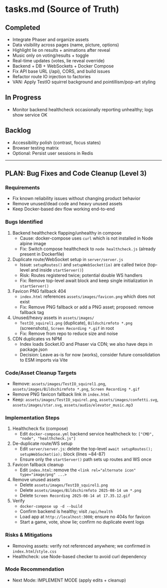 # tasks.md (Source of Truth)

## Completed
- Integrate Phaser and organize assets
- Data visibility across pages (name, picture, options)
- Highlight lie on results + animations after reveal
- Music only on voting/results + toggle
- Real-time updates (votes, lie reveal override)
- Backend + DB + WebSockets + Docker Compose
- Fix API base URL (/api), CORS, and build issues
- Refactor route IO injection to factories
- VAN: Apply TestIO squirrel background and pointillism/pop-art styling

## In Progress
- Monitor backend healthcheck occasionally reporting unhealthy; logs show service OK

## Backlog
- Accessibility polish (contrast, focus states)
- Browser testing matrix
- Optional: Persist user sessions in Redis

---

## PLAN: Bug Fixes and Code Cleanup (Level 3)

### Requirements
- Fix known reliability issues without changing product behavior
- Remove unused/dead code and heavy unused assets
- Keep Docker-based dev flow working end-to-end

### Bugs Identified
1. Backend healthcheck flapping/unhealthy in compose
   - Cause: docker-compose uses `curl` which is not installed in Node alpine image
   - Fix: Switch compose healthcheck to `node healthcheck.js` (already present in Dockerfile)
2. Duplicate route/WebSocket setup in `server/server.js`
   - Issue: `setupRoutes()` and `setupWebSocket(io)` are called twice (top-level and inside `startServer()`)
   - Risk: Routes registered twice; potential double WS handlers
   - Fix: Remove top-level await block and keep single initialization in `startServer()`
3. Favicon PNG fallback 404
   - `index.html` references `assets/images/favicon.png` which does not exist
   - Fix: Remove PNG fallback or add a PNG asset; proposed: remove fallback tag
4. Unused/heavy assets in `assets/images/`
   - `TestIO_squirel1.png` (duplicate), `Bildschirmfoto *.png` (screenshots), `Screen Recording *.gif` in root
   - Fix: Remove from repo to reduce size and noise
5. CDN duplicates vs NPM
   - Index loads Socket.IO and Phaser via CDN; we also have deps in package.json
   - Decision: Leave as-is for now (works), consider future consolidation to ESM imports via Vite

### Code/Asset Cleanup Targets
- Remove: `assets/images/TestIO_squirel1.png`, `assets/images/Bildschirmfoto *.png`, `Screen Recording *.gif`
- Remove PNG favicon fallback link in `index.html`
- Keep: `assets/images/TestIO_squirel.png`, `assets/images/confetti.svg`, `assets/images/star.svg`, `assets/audio/elevator_music.mp3`

### Implementation Steps
1. Healthcheck fix (compose)
   - Edit `docker-compose.yml` backend service healthcheck to: `["CMD", "node", "healthcheck.js"]`
2. De-duplicate route/WS setup
   - Edit `server/server.js`: delete the top-level `await setupRoutes(); setupWebSocket(io);` block (lines ~84-87)
   - Ensure only the `startServer()` path sets up routes and WS once
3. Favicon fallback cleanup
   - Edit `index.html`: remove the `<link rel="alternate icon" type="image/png" ...>`
4. Remove unused assets
   - Delete `assets/images/TestIO_squirel1.png`
   - Delete `assets/images/Bildschirmfoto 2025-08-14 um *.png`
   - Delete `Screen Recording 2025-08-14 at 17.35.12.gif`
5. Verify
   - `docker-compose up -d --build`
   - Confirm backend is healthy; visit `/api/health`
   - Load app at `http://localhost:3000`; ensure no 404s for favicon
   - Start a game, vote, show lie; confirm no duplicate event logs

### Risks & Mitigations
- Removing assets: verify not referenced anywhere; we confirmed in `index.html`/`style.css`
- Healthcheck: use Node-based checker to avoid curl dependency

### Mode Recommendation
- Next Mode: IMPLEMENT MODE (apply edits + cleanup)
